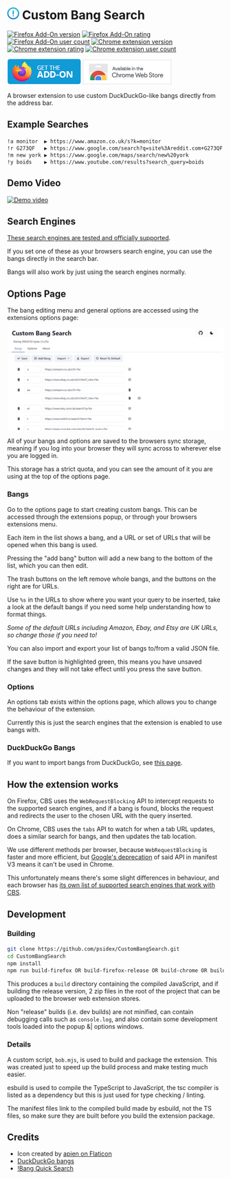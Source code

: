 # ![](./images/icons/icon_28.png) Custom Bang Search

[![Firefox Add-On version](https://img.shields.io/amo/v/custombangsearch?colorA=35383d)](https://addons.mozilla.org/en-US/firefox/addon/custombangsearch/)
[![Firefox Add-On rating](https://img.shields.io/amo/rating/custombangsearch?colorA=35383d)](https://addons.mozilla.org/en-US/firefox/addon/custombangsearch/)
[![Firefox Add-On user count](https://img.shields.io/amo/users/custombangsearch?colorA=35383d)](https://addons.mozilla.org/en-US/firefox/addon/custombangsearch/)
[![Chrome extension version](https://img.shields.io/chrome-web-store/v/oobpkmpnffeacpnfbbepbdlhbfdejhpg?colorA=35383d)](https://chrome.google.com/webstore/detail/custom-bang-search/oobpkmpnffeacpnfbbepbdlhbfdejhpg?hl=en)
[![Chrome extension rating](https://img.shields.io/chrome-web-store/rating/oobpkmpnffeacpnfbbepbdlhbfdejhpg?colorA=35383d)](https://chrome.google.com/webstore/detail/custom-bang-search/oobpkmpnffeacpnfbbepbdlhbfdejhpg?hl=en)
[![Chrome extension user count](https://img.shields.io/chrome-web-store/users/oobpkmpnffeacpnfbbepbdlhbfdejhpg?colorA=35383d)](https://chrome.google.com/webstore/detail/custom-bang-search/oobpkmpnffeacpnfbbepbdlhbfdejhpg?hl=en)

[![Firefox Add-On link](./images/firefox.png)](https://addons.mozilla.org/en-US/firefox/addon/custombangsearch/)
[![Chrome Web Store link](./images/chrome.png)](https://chrome.google.com/webstore/detail/custom-bang-search/oobpkmpnffeacpnfbbepbdlhbfdejhpg?hl=en)

A browser extension to use custom DuckDuckGo-like bangs directly from the address bar.

## Example Searches
```
!a monitor  ▶ https://www.amazon.co.uk/s?k=monitor
!r G273QF   ▶ https://www.google.com/search?q=site%3Areddit.com+G273QF
!m new york ▶ https://www.google.com/maps/search/new%20york
!y boids    ▶ https://www.youtube.com/results?search_query=boids
```

## Demo Video

[![Demo video](https://img.youtube.com/vi/IXP7RVFMJk4/0.jpg)](https://www.youtube.com/watch?v=IXP7RVFMJk4)

## Search Engines

[These search engines are tested and officially supported](./docs/supported-engines.md).

If you set one of these as your browsers search engine, you can use the bangs directly in the search bar.

Bangs will also work by just using the search engines normally.

## Options Page

The bang editing menu and general options are accessed using the extensions options page:

![options page screenshot](./images/options-page.png)

All of your bangs and options are saved to the browsers sync storage, meaning if you log into your browser they will sync across to wherever else you are logged in.

This storage has a strict quota, and you can see the amount of it you are using at the top of the options page.

### Bangs

Go to the options page to start creating custom bangs. This can be accessed through the extensions popup, or through your browsers extensions menu.

Each item in the list shows a bang, and a URL or set of URLs that will be opened when this bang is used.

Pressing the "add bang" button will add a new bang to the bottom of the list, which you can then edit.

The trash buttons on the left remove whole bangs, and the buttons on the right are for URLs.

Use `%s` in the URLs to show where you want your query to be inserted, take a look at the default bangs if you need some help understanding how to format things.

_Some of the default URLs including Amazon, Ebay, and Etsy are UK URLs, so change those if you need to!_

You can also import and export your list of bangs to/from a valid JSON file.

If the save button is highlighted green, this means you have unsaved changes and they will not take effect until you press the save button.

### Options

An options tab exists within the options page, which allows you to change the behaviour of the extension.

Currently this is just the search engines that the extension is enabled to use bangs with.

### DuckDuckGo Bangs

If you want to import bangs from DuckDuckGo, see [this page](./ddg/README.md).

## How the extension works

On Firefox, CBS uses the `WebRequestBlocking` API to intercept requests to the supported search engines, and if a bang is found, blocks the request and redirects the user to the chosen URL with the query inserted.

On Chrome, CBS uses the `tabs` API to watch for when a tab URL updates, does a similar search for bangs, and then updates the tab location.

We use different methods per browser, because `WebRequestBlocking` is faster and more efficient, but [Google's deprecation](https://developer.chrome.com/docs/extensions/mv3/mv3-migration/#when-use-blocking-webrequest) of said API in manifest V3 means it can't be used in Chrome.

This unfortunately means there's some slight differences in behaviour, and each browser has [its own list of supported search engines that work with CBS](./docs/supported-engines.md).

## Development

### Building

```bash
git clone https://github.com/psidex/CustomBangSearch.git
cd CustomBangSearch
npm install
npm run build-firefox OR build-firefox-release OR build-chrome OR build-chrome-release
```

This produces a `build` directory containing the compiled JavaScript, and if building the release version, 2 zip files in the root of the project that can be uploaded to the browser web extension stores.

Non "release" builds (i.e. dev builds) are not minified, can contain debugging calls such as `console.log`, and also contain some development tools loaded into the popup &| options windows.

### Details

A custom script, `bob.mjs`, is used to build and package the extension. This was created just to speed up the build process and make testing much easier.

esbuild is used to compile the TypeScript to JavaScript, the tsc compiler is listed as a dependency but this is just used for type checking / linting.

The manifest files link to the compiled build made by esbuild, not the TS files, so make sure they are built before you build the extension package.

## Credits

- Icon created by [apien on Flaticon](https://www.flaticon.com/free-icon/exclamation-mark_4194667)
- [DuckDuckGo bangs](https://duckduckgo.com/bang)
- [!Bang Quick Search](https://addons.mozilla.org/en-US/firefox/addon/bang-quick-search/)
